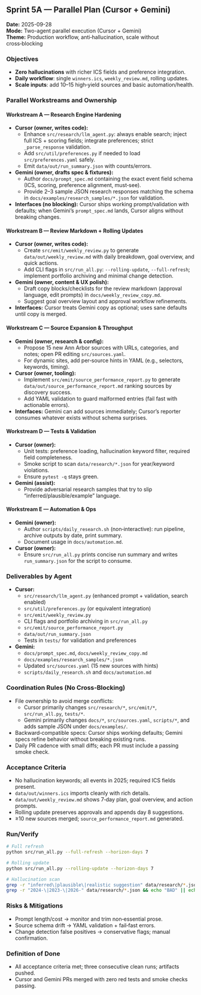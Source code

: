 ## Sprint 5A — Parallel Plan (Cursor + Gemini)

**Date:** 2025-09-28  
**Mode:** Two-agent parallel execution (Cursor + Gemini)  
**Theme:** Production workflow, anti‑hallucination, scale without cross‑blocking

### Objectives
- **Zero hallucinations** with richer ICS fields and preference integration.  
- **Daily workflow**: single `winners.ics`, `weekly_review.md`, rolling updates.  
- **Scale inputs**: add 10–15 high‑yield sources and basic automation/health.

### Parallel Workstreams and Ownership

#### Workstream A — Research Engine Hardening
- **Cursor (owner, writes code):**
  - Enhance `src/research/llm_agent.py`: always enable search; inject full ICS + scoring fields; integrate preferences; strict `_parse_response` validation.  
  - Add `src/util/preferences.py` if needed to load `src/preferences.yaml` safely.  
  - Emit `data/out/run_summary.json` with counts/errors.
- **Gemini (owner, drafts spec & fixtures):**
  - Author `docs/prompt_spec.md` containing the exact event field schema (ICS, scoring, preference alignment, must‑see).  
  - Provide 2–3 sample JSON research responses matching the schema in `docs/examples/research_samples/*.json` for validation.
- **Interfaces (no blocking):** Cursor ships working prompt/validation with defaults; when Gemini’s `prompt_spec.md` lands, Cursor aligns without breaking changes.

#### Workstream B — Review Markdown + Rolling Updates
- **Cursor (owner, writes code):**
  - Create `src/emit/weekly_review.py` to generate `data/out/weekly_review.md` with daily breakdown, goal overview, and quick actions.  
  - Add CLI flags in `src/run_all.py`: `--rolling-update`, `--full-refresh`; implement portfolio archiving and minimal change detection.
- **Gemini (owner, content & UX polish):**
  - Draft copy blocks/checklists for the review markdown (approval language, edit prompts) in `docs/weekly_review_copy.md`.  
  - Suggest goal overview layout and approval workflow refinements.
- **Interfaces:** Cursor treats Gemini copy as optional; uses sane defaults until copy is merged.

#### Workstream C — Source Expansion & Throughput
- **Gemini (owner, research & config):**
  - Propose 15 new Ann Arbor sources with URLs, categories, and notes; open PR editing `src/sources.yaml`.  
  - For dynamic sites, add per‑source hints in YAML (e.g., selectors, keywords, timing).
- **Cursor (owner, tooling):**
  - Implement `src/emit/source_performance_report.py` to generate `data/out/source_performance_report.md` ranking sources by discovery success.  
  - Add YAML validation to guard malformed entries (fail fast with actionable errors).
- **Interfaces:** Gemini can add sources immediately; Cursor’s reporter consumes whatever exists without schema surprises.

#### Workstream D — Tests & Validation
- **Cursor (owner):**
  - Unit tests: preference loading, hallucination keyword filter, required field completeness.  
  - Smoke script to scan `data/research/*.json` for year/keyword violations.  
  - Ensure `pytest -q` stays green.
- **Gemini (assist):**
  - Provide adversarial research samples that try to slip “inferred/plausible/example” language.

#### Workstream E — Automation & Ops
- **Gemini (owner):**
  - Author `scripts/daily_research.sh` (non‑interactive): run pipeline, archive outputs by date, print summary.  
  - Document usage in `docs/automation.md`.
- **Cursor (owner):**
  - Ensure `src/run_all.py` prints concise run summary and writes `run_summary.json` for the script to consume.

### Deliverables by Agent
- **Cursor:**
  - `src/research/llm_agent.py` (enhanced prompt + validation, search enabled)  
  - `src/util/preferences.py` (or equivalent integration)  
  - `src/emit/weekly_review.py`  
  - CLI flags and portfolio archiving in `src/run_all.py`  
  - `src/emit/source_performance_report.py`  
  - `data/out/run_summary.json`  
  - Tests in `tests/` for validation and preferences
- **Gemini:**
  - `docs/prompt_spec.md`, `docs/weekly_review_copy.md`  
  - `docs/examples/research_samples/*.json`  
  - Updated `src/sources.yaml` (15 new sources with hints)  
  - `scripts/daily_research.sh` and `docs/automation.md`

### Coordination Rules (No Cross‑Blocking)
- File ownership to avoid merge conflicts:  
  - Cursor primarily changes `src/research/*`, `src/emit/*`, `src/run_all.py`, `tests/*`.  
  - Gemini primarily changes `docs/*`, `src/sources.yaml`, `scripts/*`, and adds sample JSON under `docs/examples/`.
- Backward‑compatible specs: Cursor ships working defaults; Gemini specs refine behavior without breaking existing runs.
- Daily PR cadence with small diffs; each PR must include a passing smoke check.

### Acceptance Criteria
- No hallucination keywords; all events in 2025; required ICS fields present.  
- `data/out/winners.ics` imports cleanly with rich details.  
- `data/out/weekly_review.md` shows 7‑day plan, goal overview, and action prompts.  
- Rolling update preserves approvals and appends day 8 suggestions.  
- ≥10 new sources merged; `source_performance_report.md` generated.

### Run/Verify
```bash
# Full refresh
python src/run_all.py --full-refresh --horizon-days 7

# Rolling update
python src/run_all.py --rolling-update --horizon-days 7

# Hallucination scan
grep -r "inferred\|plausible\|realistic suggestion" data/research/*.json || echo "OK"
grep -r "2024-\|2023-\|2026-" data/research/*.json && echo "BAD" || echo "OK"
```

### Risks & Mitigations
- Prompt length/cost → monitor and trim non‑essential prose.  
- Source schema drift → YAML validation + fail‑fast errors.  
- Change detection false positives → conservative flags; manual confirmation.

### Definition of Done
- All acceptance criteria met; three consecutive clean runs; artifacts pushed.  
- Cursor and Gemini PRs merged with zero red tests and smoke checks passing.


